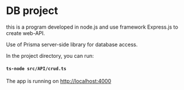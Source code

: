 # DB project

this is a program developed in node.js and use framework Express.js to create web-API.

Use of Prisma server-side library for database access.

In the project directory, you can run:

#### `ts-node src/API/crud.ts`

The app is running on [http://localhost:4000](http://localhost:4000)
